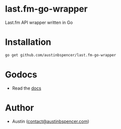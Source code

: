 # last.fm-go-wrapper

Last.fm API wrapper written in Go

# Installation

```bash
go get github.com/austinbspencer/last.fm-go-wrapper
```

# Godocs

- Read the [docs](https://pkg.go.dev/github.com/austinbspencer/last.fm-go-wrapper?utm_source=gopls)

# Author

- Austin (contact@austinbspencer.com)
